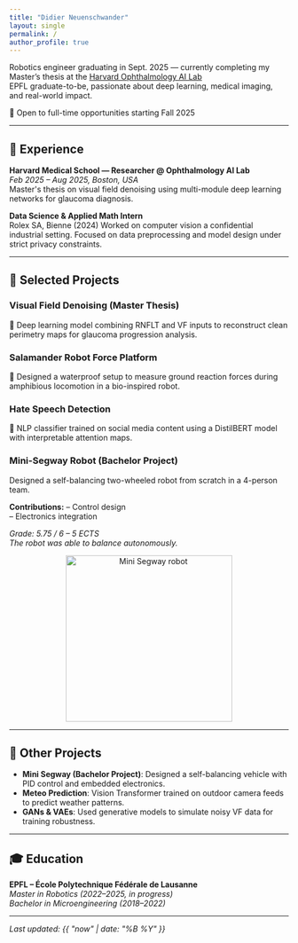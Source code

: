 ```yaml
---
title: "Didier Neuenschwander"
layout: single
permalink: /
author_profile: true
---
```


Robotics engineer graduating in Sept. 2025 — currently completing my Master’s thesis at the [Harvard Ophthalmology AI Lab](https://ophai.hms.harvard.edu/)  
EPFL graduate-to-be, passionate about deep learning, medical imaging, and real-world impact.

💼 Open to full-time opportunities starting Fall 2025


---

## 🔬 Experience

**Harvard Medical School — Researcher @ Ophthalmology AI Lab**  
*Feb 2025 – Aug 2025, Boston, USA*  
Master's thesis on visual field denoising using multi-module deep learning networks for glaucoma diagnosis.

**Data Science & Applied Math Intern**  
Rolex SA, Bienne (2024)
Worked on computer vision a confidential industrial setting.
Focused on data preprocessing and model design under strict privacy constraints.



---

## 🧠 Selected Projects

### Visual Field Denoising (Master Thesis)  
🧠 Deep learning model combining RNFLT and VF inputs to reconstruct clean perimetry maps for glaucoma progression analysis.

### Salamander Robot Force Platform  
🐾 Designed a waterproof setup to measure ground reaction forces during amphibious locomotion in a bio-inspired robot.


### Hate Speech Detection  
💬 NLP classifier trained on social media content using a DistilBERT model with interpretable attention maps.

### Mini-Segway Robot (Bachelor Project)

Designed a self-balancing two-wheeled robot from scratch in a 4-person team.

**Contributions:**
– Control design  
– Electronics integration

*Grade: 5.75 / 6 – 5 ECTS*  
*The robot was able to balance autonomously.*

<p align="center">
  <img src="/assets/images/segway/segway_complete.jpg" alt="Mini Segway robot" width="300"/>
</p>


---

## 🔧 Other Projects

- **Mini Segway (Bachelor Project)**: Designed a self-balancing vehicle with PID control and embedded electronics.
- **Meteo Prediction**: Vision Transformer trained on outdoor camera feeds to predict weather patterns.
- **GANs & VAEs**: Used generative models to simulate noisy VF data for training robustness.

---

## 🎓 Education

**EPFL – École Polytechnique Fédérale de Lausanne**  
*Master in Robotics (2022–2025, in progress)*  
*Bachelor in Microengineering (2018–2022)*

---

_Last updated: {{ "now" | date: "%B %Y" }}_


